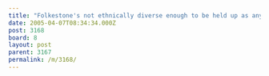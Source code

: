 ```yaml
---
title: "Folkestone's not ethnically diverse enough to be held up as any kind of example"
date: 2005-04-07T08:34:34.000Z
post: 3168
board: 8
layout: post
parent: 3167
permalink: /m/3168/
---
```


